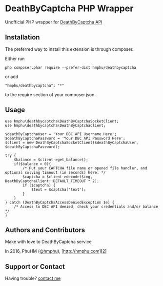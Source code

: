 # DeathByCaptcha PHP Wrapper

Unofficial PHP wrapper for [DeathByCaptcha API](http://www.deathbycaptcha.com/user/api)

## Installation

The preferred way to install this extension is through composer.

Either run

```
php composer.phar require --prefer-dist hmphu/deathbycaptcha
```

or add

```
"hmphu/deathbycaptcha": "*"
```

to the require section of your composer.json.

## Usage

```
use hmphu\deathbycaptcha\DeathByCaptchaSocketClient;
use hmphu\deathbycaptcha\DeathByCaptchaClient;

$deathByCaptchaUser = 'Your DBC API Username Here';
$deathByCaptchaPassword = 'Your DBC API Password Here';
$client = new DeathByCaptchaSocketClient($deathByCaptchaUser, $deathByCaptchaPassword);

try {
    $balance = $client->get_balance();
    if($balance > 0){
        /* Put your CAPTCHA file name or opened file handler, and optional solving timeout (in seconds) here: */
        $captcha = $client->decode($img, DeathByCaptchaClient::DEFAULT_TIMEOUT * 2);
        if ($captcha) {
            $text = $captcha['text'];
        }
    }
} catch (DeathByCaptchaAccessDeniedException $e) {
    /* Access to DBC API denied, check your credentials and/or balance */
}
```

##  Authors and Contributors

Make with love to DeathByCaptcha service

In 2016, PhuHM ([@hmphu][1]), [http://hmphu.com][2]

##  Support or Contact

Having trouble? [contact me][3]

[1]: https://github.com/hmphu
[2]: http://www.hnphu.com
[3]: mailto:me@hmphu.com